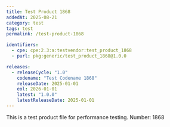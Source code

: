 ```yaml
---
title: Test Product 1868
addedAt: 2025-08-21
category: test
tags: test
permalink: /test-product-1868

identifiers:
  - cpe: cpe:2.3:a:testvendor:test_product_1868
  - purl: pkg:generic/test_product_1868@1.0.0

releases:
  - releaseCycle: "1.0"
    codename: "Test Codename 1868"
    releaseDate: 2025-01-01
    eol: 2026-01-01
    latest: "1.0.0"
    latestReleaseDate: 2025-01-01
---
```


This is a test product file for performance testing. Number: 1868
